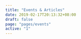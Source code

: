```yaml
---
title: "Events & Articles"
date: 2019-02-17T20:13:32+08:00
draft: false
page: "pages/events"
active: "1"
---
```

